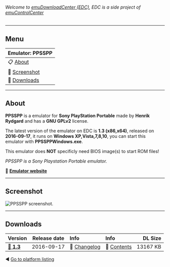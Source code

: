 ###### Welcome to [emuDownloadCenter (EDC)](https://github.com/PhoenixInteractiveNL/emuDownloadCenter/wiki/), EDC is a side project of [emuControlCenter](https://github.com/PhoenixInteractiveNL/emuControlCenter/wiki/)
***
## Menu
| **Emulator: PPSSPP** |
|:---------|
| :clipboard: [About](#about) |
| :sunrise: [Screenshot](#screenshot) |
| :floppy_disk: [Downloads](#downloads) |
***
## About
**PPSSPP** is a emulator for **Sony PlayStation Portable** made by **Henrik Rydgard** and has a **GNU GPLv2** license.

The latest version of the emulator on EDC is **1.3 (x86,x64)**, released on **2016-09-17**, it runs on **Windows XP,Vista,7,8,10**, you can start this emulator with **PPSSPPWindows.exe**.

This emulator does **NOT** specificly need BIOS image(s) to start ROM files!

_PPSSPP is a Sony Playstation Portable emulator._

:link: [**Emulator website**](http://www.ppsspp.org/)
***
## Screenshot
![](https://raw.githubusercontent.com/PhoenixInteractiveNL/emuDownloadCenter/master/hooks/ppsspp/screen.jpg "PPSSPP screenshot.")
***
## Downloads
| Version  | Release date  | Info       | Info       | DL Size    |
|:---------|:-------------:|:-----------|:-----------|-----------:|
| [:floppy_disk: **1.3**](https://github.com/PhoenixInteractiveNL/edc-repo0005/raw/master/ppsspp/1.3.7z) | 2016-09-17 | :page_facing_up: [Changelog](https://github.com/PhoenixInteractiveNL/edc-repo0005/blob/master/ppsspp/1.3_changelog.txt) | :mag_right: [Contents](https://github.com/PhoenixInteractiveNL/edc-repo0005/blob/master/ppsspp/1.3_contents.txt) | 13167 KB |

:arrow_backward: [Go to platform listing](https://github.com/PhoenixInteractiveNL/emuDownloadCenter/wiki/EDC-Platform-List)
